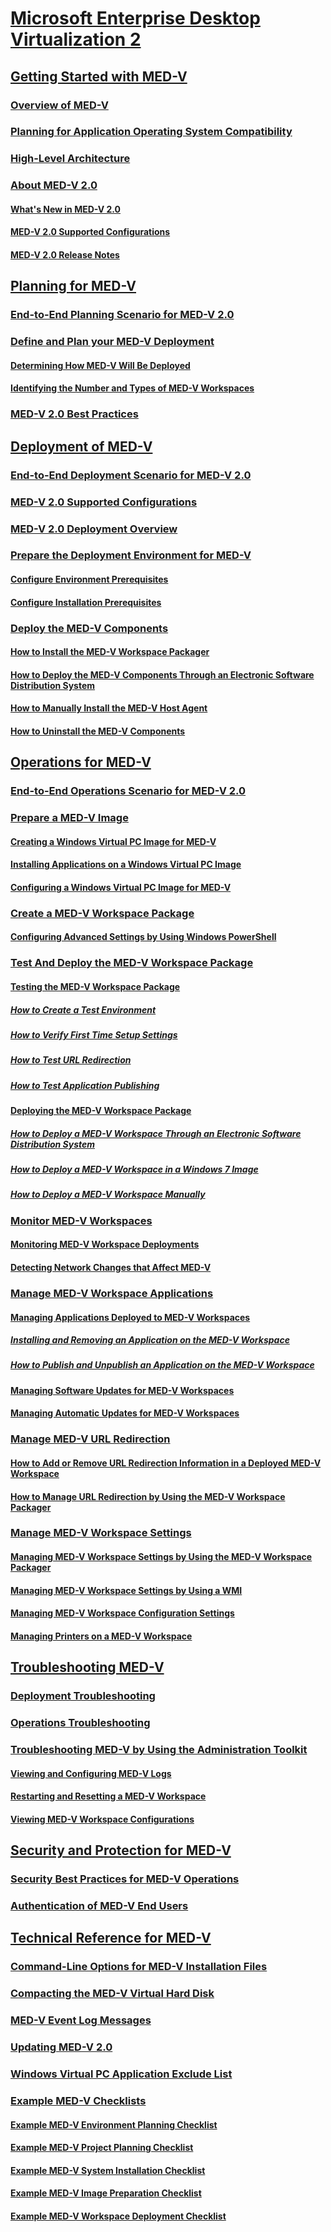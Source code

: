 # [Microsoft Enterprise Desktop Virtualization 2](index.md)
## [Getting Started with MED-V](getting-started-with-med-vmedv2.md)
### [Overview of MED-V](overview-of-med-vmedv2.md)
### [Planning for Application Operating System Compatibility](planning-for-application-operating-system-compatibility.md)
### [High-Level Architecture](high-level-architecturemedv2.md)
### [About MED-V 2.0](about-med-v-20.md)
#### [What's New in MED-V 2.0](whats-new-in-med-v-20.md)
#### [MED-V 2.0 Supported Configurations](med-v-20-supported-configurations.md)
#### [MED-V 2.0 Release Notes](med-v-20-release-notes.md)
## [Planning for MED-V](planning-for-med-v.md)
### [End-to-End Planning Scenario for MED-V 2.0](end-to-end-planning-scenario-for-med-v-20.md)
### [Define and Plan your MED-V Deployment](define-and-plan-your-med-v-deployment.md)
#### [Determining How MED-V Will Be Deployed](determining-how-med-v-will-be-deployed.md)
#### [Identifying the Number and Types of MED-V Workspaces](identifying-the-number-and-types-of-med-v-workspaces.md)
### [MED-V 2.0 Best Practices](med-v-20-best-practices.md)
## [Deployment of MED-V](deployment-of-med-v.md)
### [End-to-End Deployment Scenario for MED-V 2.0](end-to-end-deployment-scenario-for-med-v-20.md)
### [MED-V 2.0 Supported Configurations](med-v-20-supported-configurations.md)
### [MED-V 2.0 Deployment Overview](med-v-20-deployment-overview.md)
### [Prepare the Deployment Environment for MED-V](prepare-the-deployment-environment-for-med-v.md)
#### [Configure Environment Prerequisites](configure-environment-prerequisites.md)
#### [Configure Installation Prerequisites](configure-installation-prerequisites.md)
### [Deploy the MED-V Components](deploy-the-med-v-components.md)
#### [How to Install the MED-V Workspace Packager](how-to-install-the-med-v-workspace-packager.md)
#### [How to Deploy the MED-V Components Through an Electronic Software Distribution System](how-to-deploy-the-med-v-components-through-an-electronic-software-distribution-system.md)
#### [How to Manually Install the MED-V Host Agent](how-to-manually-install-the-med-v-host-agent.md)
#### [How to Uninstall the MED-V Components](how-to-uninstall-the-med-v-components.md)
## [Operations for MED-V](operations-for-med-v.md)
### [End-to-End Operations Scenario for MED-V 2.0](end-to-end-operations-scenario-for-med-v-20.md)
### [Prepare a MED-V Image](prepare-a-med-v-image.md)
#### [Creating a Windows Virtual PC Image for MED-V](creating-a-windows-virtual-pc-image-for-med-v.md)
#### [Installing Applications on a Windows Virtual PC Image](installing-applications-on-a-windows-virtual-pc-image.md)
#### [Configuring a Windows Virtual PC Image for MED-V](configuring-a-windows-virtual-pc-image-for-med-v.md)
### [Create a MED-V Workspace Package](create-a-med-v-workspace-package.md)
#### [Configuring Advanced Settings by Using Windows PowerShell](configuring-advanced-settings-by-using-windows-powershell.md)
### [Test And Deploy the MED-V Workspace Package](test-and-deploy-the-med-v-workspace-package.md)
#### [Testing the MED-V Workspace Package](testing-the-med-v-workspace-package.md)
##### [How to Create a Test Environment](how-to-create-a-test-environment.md)
##### [How to Verify First Time Setup Settings](how-to-verify-first-time-setup-settings.md)
##### [How to Test URL Redirection](how-to-test-url-redirection.md)
##### [How to Test Application Publishing](how-to-test-application-publishing.md)
#### [Deploying the MED-V Workspace Package](deploying-the-med-v-workspace-package.md)
##### [How to Deploy a MED-V Workspace Through an Electronic Software Distribution System](how-to-deploy-a-med-v-workspace-through-an-electronic-software-distribution-system.md)
##### [How to Deploy a MED-V Workspace in a Windows 7 Image](how-to-deploy-a-med-v-workspace-in-a-windows-7-image.md)
##### [How to Deploy a MED-V Workspace Manually](how-to-deploy-a-med-v-workspace-manually.md)
### [Monitor MED-V Workspaces](monitor-med-v-workspaces.md)
#### [Monitoring MED-V Workspace Deployments](monitoring-med-v-workspace-deployments.md)
#### [Detecting Network Changes that Affect MED-V](detecting-network-changes-that-affect-med-v.md)
### [Manage MED-V Workspace Applications](manage-med-v-workspace-applications.md)
#### [Managing Applications Deployed to MED-V Workspaces](managing-applications-deployed-to-med-v-workspaces.md)
##### [Installing and Removing an Application on the MED-V Workspace](installing-and-removing-an-application-on-the-med-v-workspace.md)
##### [How to Publish and Unpublish an Application on the MED-V Workspace](how-to-publish-and-unpublish-an-application-on-the-med-v-workspace.md)
#### [Managing Software Updates for MED-V Workspaces](managing-software-updates-for-med-v-workspaces.md)
#### [Managing Automatic Updates for MED-V Workspaces](managing-automatic-updates-for-med-v-workspaces.md)
### [Manage MED-V URL Redirection](manage-med-v-url-redirection.md)
#### [How to Add or Remove URL Redirection Information in a Deployed MED-V Workspace](how-to-add-or-remove-url-redirection-information-in-a-deployed-med-v-workspace.md)
#### [How to Manage URL Redirection by Using the MED-V Workspace Packager](how-to-manage-url-redirection-by-using-the-med-v-workspace-packager.md)
### [Manage MED-V Workspace Settings](manage-med-v-workspace-settings.md)
#### [Managing MED-V Workspace Settings by Using the MED-V Workspace Packager](managing-med-v-workspace-settings-by-using-the-med-v-workspace-packager.md)
#### [Managing MED-V Workspace Settings by Using a WMI](managing-med-v-workspace-settings-by-using-a-wmi.md)
#### [Managing MED-V Workspace Configuration Settings](managing-med-v-workspace-configuration-settings.md)
#### [Managing Printers on a MED-V Workspace](managing-printers-on-a-med-v-workspace.md)
## [Troubleshooting MED-V](troubleshooting-med-vmedv2.md)
### [Deployment Troubleshooting](deployment-troubleshooting.md)
### [Operations Troubleshooting](operations-troubleshooting-medv2.md)
### [Troubleshooting MED-V by Using the Administration Toolkit](troubleshooting-med-v-by-using-the-administration-toolkit.md)
#### [Viewing and Configuring MED-V Logs](viewing-and-configuring-med-v-logs.md)
#### [Restarting and Resetting a MED-V Workspace](restarting-and-resetting-a-med-v-workspace.md)
#### [Viewing MED-V Workspace Configurations](viewing-med-v-workspace-configurations.md)
## [Security and Protection for MED-V](security-and-protection-for-med-v.md)
### [Security Best Practices for MED-V Operations](security-best-practices-for-med-v-operations.md)
### [Authentication of MED-V End Users](authentication-of-med-v-end-users.md)
## [Technical Reference for MED-V](technical-reference-for-med-v.md)
### [Command-Line Options for MED-V Installation Files](command-line-options-for-med-v-installation-files.md)
### [Compacting the MED-V Virtual Hard Disk](compacting-the-med-v-virtual-hard-disk.md)
### [MED-V Event Log Messages](med-v-event-log-messages.md)
### [Updating MED-V 2.0](updating-med-v-20.md)
### [Windows Virtual PC Application Exclude List](windows-virtual-pc-application-exclude-list.md)
### [Example MED-V Checklists](example-med-v-checklists.md)
#### [Example MED-V Environment Planning Checklist](example-med-v-environment-planning-checklist.md)
#### [Example MED-V Project Planning Checklist](example-med-v-project-planning-checklist.md)
#### [Example MED-V System Installation Checklist](example-med-v-system-installation-checklist.md)
#### [Example MED-V Image Preparation Checklist](example-med-v-image-preparation-checklist.md)
#### [Example MED-V Workspace Deployment Checklist](example-med-v-workspace-deployment-checklist.md)



<!--HONumber=Jun16_HO4-->


